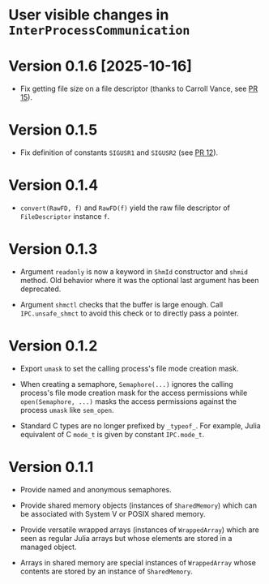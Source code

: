 # User visible changes in `InterProcessCommunication`

# Version 0.1.6 [2025-10-16]

* Fix getting file size on a file descriptor (thanks to Carroll Vance, see [PR
  15](https://github.com/emmt/InterProcessCommunication.jl/pull/115)).

# Version 0.1.5

* Fix definition of constants `SIGUSR1` and `SIGUSR2` (see [PR 12](https://github.com/emmt/InterProcessCommunication.jl/pull/12)).

# Version 0.1.4

* `convert(RawFD, f)` and `RawFD(f)` yield the raw file descriptor of `FileDescriptor`
  instance `f`.

# Version 0.1.3

* Argument `readonly` is now a keyword in `ShmId` constructor and `shmid` method. Old
  behavior where it was the optional last argument has been deprecated.

* Argument `shmctl` checks that the buffer is large enough. Call `IPC.unsafe_shmct` to
  avoid this check or to directly pass a pointer.

# Version 0.1.2

* Export `umask` to set the calling process's file mode creation mask.

* When creating a semaphore, `Semaphore(...)` ignores the calling process's file mode
  creation mask for the access permissions while `open(Semaphore, ...)` masks the access
  permissions against the process `umask` like `sem_open`.

* Standard C types are no longer prefixed by `_typeof_`. For example, Julia equivalent of
  C `mode_t` is given by constant `IPC.mode_t`.

# Version 0.1.1

* Provide named and anonymous semaphores.

* Provide shared memory objects (instances of `SharedMemory`) which can be
  associated with System V or POSIX shared memory.

* Provide versatile wrapped arrays (instances of `WrappedArray`) which are seen
  as regular Julia arrays but whose elements are stored in a managed object.

* Arrays in shared memory are special instances of `WrappedArray` whose
  contents are stored by an instance of `SharedMemory`.
